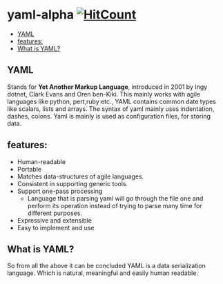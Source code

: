 # yaml-alpha [![HitCount](http://hits.dwyl.com/dhruvaraju/yarn-alpha.svg)](http://hits.dwyl.com/dhruvaraju/yarn-alpha)
- [YAML](#yaml)
- [features:](#features)
- [What is YAML?](#what-is-yaml)

## YAML
Stands for **Yet Another Markup Language**, introduced in 2001 by Ingy dotnet, Clark Evans and Oren ben-Kiki. This mainly works with agile languages like python, pert,ruby etc., YAML contains common date types like scalars, lists and arrays. The syntax of yaml mainly uses indentation, dashes, colons. Yaml is mainly is used as configuration files, for storing data.

## features:
- Human-readable
- Portable
- Matches data-structures of agile languages.
- Consistent in supporting generic tools.
- Support one-pass processing
  - Language that is parsing yaml will go through the file one and perform its operation instead of trying to parse many time for different purposes.
- Expressive and extensible
- Easy to implement and use

## What is YAML?
So from all the above it can be concluded YAML is a data serialization language. Which is natural, meaningful and easily human readable.
